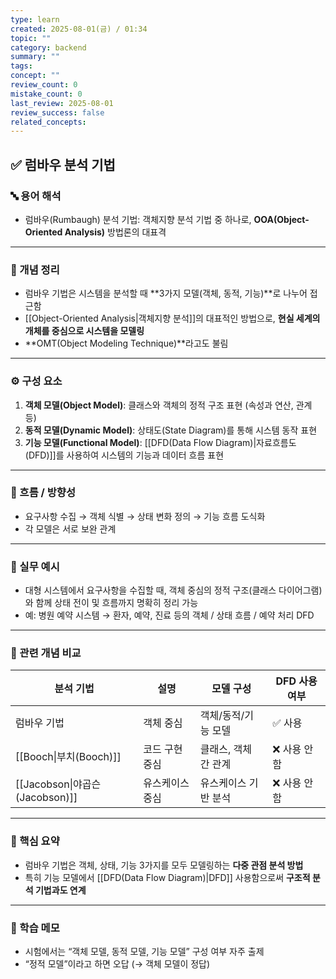 ```yaml
---
type: learn
created: 2025-08-01(금) / 01:34
topic: ""
category: backend
summary: ""
tags: 
concept: ""
review_count: 0
mistake_count: 0
last_review: 2025-08-01
review_success: false
related_concepts:
---
```

## ✅ 럼바우 분석 기법

### 🔤 용어 해석
- 럼바우(Rumbaugh) 분석 기법: 객체지향 분석 기법 중 하나로, **OOA(Object-Oriented Analysis)** 방법론의 대표격

---

### 📌 개념 정리
- 럼바우 기법은 시스템을 분석할 때 **3가지 모델(객체, 동적, 기능)**로 나누어 접근함  
- [[Object-Oriented Analysis|객체지향 분석]]의 대표적인 방법으로, **현실 세계의 개체를 중심으로 시스템을 모델링**  
- **OMT(Object Modeling Technique)**라고도 불림

---

### ⚙️ 구성 요소
1. **객체 모델(Object Model)**: 클래스와 객체의 정적 구조 표현 (속성과 연산, 관계 등)
2. **동적 모델(Dynamic Model)**: 상태도(State Diagram)를 통해 시스템 동작 표현
3. **기능 모델(Functional Model)**: [[DFD(Data Flow Diagram)|자료흐름도(DFD)]]를 사용하여 시스템의 기능과 데이터 흐름 표현

---

### 🧭 흐름 / 방향성
- 요구사항 수집 → 객체 식별 → 상태 변화 정의 → 기능 흐름 도식화  
- 각 모델은 서로 보완 관계

---

### 💬 실무 예시
- 대형 시스템에서 요구사항을 수집할 때, 객체 중심의 정적 구조(클래스 다이어그램)와 함께 상태 전이 및 흐름까지 명확히 정리 가능  
- 예: 병원 예약 시스템 → 환자, 예약, 진료 등의 객체 / 상태 흐름 / 예약 처리 DFD

---

### 🔁 관련 개념 비교

| 분석 기법                       | 설명       | 모델 구성        | DFD 사용 여부 |
| --------------------------- | -------- | ------------ | --------- |
| 럼바우 기법                      | 객체 중심    | 객체/동적/기능 모델  | ✅ 사용      |
| [[Booch\|부치(Booch)]]        | 코드 구현 중심 | 클래스, 객체 간 관계 | ❌ 사용 안 함  |
| [[Jacobson\|야곱슨(Jacobson)]] | 유스케이스 중심 | 유스케이스 기반 분석  | ❌ 사용 안 함  |

---

### 🎯 핵심 요약
- 럼바우 기법은 객체, 상태, 기능 3가지를 모두 모델링하는 **다중 관점 분석 방법**
- 특히 기능 모델에서 [[DFD(Data Flow Diagram)|DFD]] 사용함으로써 **구조적 분석 기법과도 연계**

---

### 🧠 학습 메모
- 시험에서는 “객체 모델, 동적 모델, 기능 모델” 구성 여부 자주 출제  
- “정적 모델”이라고 하면 오답 (→ 객체 모델이 정답)
